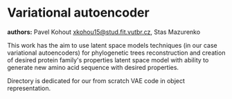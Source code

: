 # Variational autoencoder
**authors:**  Pavel Kohout <xkohou15@stud.fit.vutbr.cz>, Stas Mazurenko

This work has the aim to use latent space models techniques (in our case variational autoencoders)
for phylogenetic trees reconstruction and creation of desired protein family's properties latent
space model with ability to generate new amino acid sequence with desired properties. 

Directory is dedicated for our from scratch VAE code in object representation.  